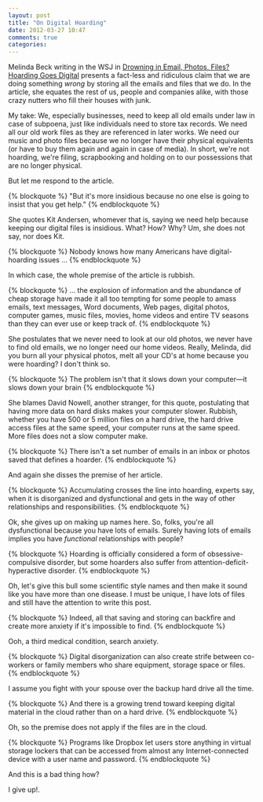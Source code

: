 ```yaml
---
layout: post
title: "On Digital Hoarding"
date: 2012-03-27 10:47
comments: true
categories: 
---
```


Melinda Beck writing in the WSJ in [Drowning in Email, Photos, Files? Hoarding Goes Digital](http://online.wsj.com/article/SB10001424052702303404704577305520318265602.html?mod=wsj_share_tweet) presents a fact-less and ridiculous claim that we are doing something *wrong* by storing all the emails and files that we do. In the article, she equates the rest of us, people and companies alike, with those crazy nutters who fill their houses with junk.

My take: We, especially businesses, need to keep all old emails under law in case of subpoena, just like individuals need to store tax records. We need all our old work files as they are referenced in later works. We need our music and photo files because we no longer have their physical equivalents (or have to buy them again and again in case of media). In short, we're not hoarding, we're filing, scrapbooking and holding on to our possessions that are no longer physical.

But let me respond to the article.

<!--more-->

{% blockquote %}
"But it's more insidious because no one else is going to insist that you get help."
{% endblockquote %}

She quotes Kit Andersen, whomever that is, saying we need help because keeping our digital files is insidious. What? How? Why? Um, she does not say, nor does Kit.

{% blockquote %}
Nobody knows how many Americans have digital-hoarding issues ...
{% endblockquote %}

In which case, the whole premise of the article is rubbish.

{% blockquote %}
... the explosion of information and the abundance of cheap storage have made it all too tempting for some people to amass emails, text messages, Word documents, Web pages, digital photos, computer games, music files, movies, home videos and entire TV seasons than they can ever use or keep track of.
{% endblockquote %}

She postulates that we never need to look at our old photos, we never have to find old emails, we no longer need our home videos. Really, Melinda, did you burn all your physical photos, melt all your CD's at home because you were hoarding? I don't think so.

{% blockquote %}
The problem isn't that it slows down your computer—it slows down your brain
{% endblockquote %}

She blames David Nowell, another stranger, for this quote, postulating that having more data on hard disks makes your computer slower. Rubbish, whether you have 500 or 5 million files on a hard drive, the hard drive access files at the same speed, your computer runs at the same speed. More files does not a slow computer make.

{% blockquote %}
There isn't a set number of emails in an inbox or photos saved that defines a hoarder.
{% endblockquote %}

And again she disses the premise of her article.

{% blockquote %}
Accumulating crosses the line into hoarding, experts say, when it is disorganized and dysfunctional and gets in the way of other relationships and responsibilities.
{% endblockquote %}

Ok, she gives up on making up names here. So, folks, you're all dysfunctional because you have lots of emails. Surely having lots of emails implies you have *functional* relationships with people?

{% blockquote %}
Hoarding is officially considered a form of obsessive-compulsive disorder, but some hoarders also suffer from attention-deficit-hyperactive disorder.
{% endblockquote %}

Oh, let's give this bull some scientific style names and then make it sound like you have more than one disease. I must be unique, I have lots of files and still have the attention to write this post.

{% blockquote %}
Indeed, all that saving and storing can backfire and create more anxiety if it's impossible to find.
{% endblockquote %}

Ooh, a third medical condition, search anxiety.

{% blockquote %}
Digital disorganization can also create strife between co-workers or family members who share equipment, storage space or files.
{% endblockquote %}

I assume you fight with your spouse over the backup hard drive all the time.

{% blockquote %}
And there is a growing trend toward keeping digital material in the cloud rather than on a hard drive.
{% endblockquote %}

Oh, so the premise does not apply if the files are in the cloud.

{% blockquote %}
Programs like Dropbox let users store anything in virtual storage lockers that can be accessed from almost any Internet-connected device with a user name and password.
{% endblockquote %}

And this is a bad thing how?

I give up!.

